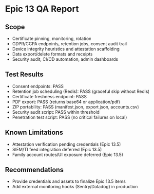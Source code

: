 # Epic 13 QA Report

## Scope
- Certificate pinning, monitoring, rotation
- GDPR/CCPA endpoints, retention jobs, consent audit trail
- Device integrity heuristics and attestation scaffolding
- Data export/delete formats and receipts
- Security audit, CI/CD automation, admin dashboards

## Test Results
- Consent endpoints: PASS
- Retention job scheduling (Redis): PASS (graceful skip without Redis)
- Certificate freshness endpoint: PASS
- PDF export: PASS (returns base64 or application/pdf)
- ZIP portability: PASS (manifest.json, export.json, accounts.csv)
- Security audit script: PASS within threshold
- Penetration test script: PASS (no critical failures on local)

## Known Limitations
- Attestation verification pending credentials (Epic 13.5)
- SIEM/TI feed integration deferred (Epic 13.5)
- Family account routes/UI exposure deferred (Epic 13.5)

## Recommendations
- Provide credentials and assets to finalize Epic 13.5 items
- Add external monitoring hooks (Sentry/Datadog) in production

